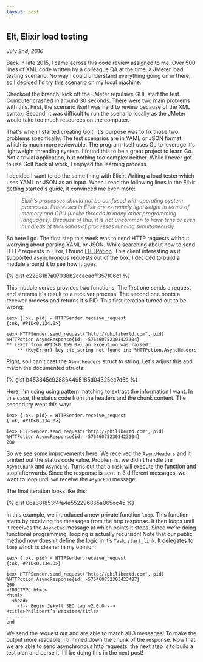 ```yaml
---
layout: post
---
```

## Elt, Elixir load testing

*July 2nd, 2016*

Back in late 2015, I came across this code review assigned to me. Over 500 lines of XML code written by a colleague QA at the time, a JMeter load testing scenario.
No way I could understand everything going on in there, so I decided I'd try this scenario on my local machine.

Checkout the branch, kick off the JMeter repulsive GUI, start the test. Computer crashed in around 30 seconds.
There were two main problems with this. First, the scenario itself was hard to review because of the XML syntax.
Second, it was difficult to run the scenario locally as the JMeter would take too much resources on the computer.

That's when I started creating [Golt](https://github.com/dudang/golt). It's purpose was to fix those two problems specifically.
The test scenarios are in YAML or JSON format, which is much more reviewable.
The program itself uses Go to leverage it's lightweight threading system.
I found this to be a great project to learn Go. Not a trivial application, but nothing too complex neither. While I never got to use Golt back at work, I enjoyed the learning process.

I decided I want to do the same thing with Elixir. Writing a load tester which uses YAML or JSON as an input. When I read the following lines in the Elixir getting started's guide, it convinced me even more:

> *Elixir’s processes should not be confused with operating system processes. Processes in Elixir are extremely lightweight in terms of memory and CPU (unlike threads in many other programming languages). Because of this, it is not uncommon to have tens or even hundreds of thousands of processes running simultaneously.*

So here I go. The first step this week was to send HTTP requests without worrying about parsing YAML or JSON. While searching about how to send HTTP requests in Elixir, I found [HTTPotion](https://github.com/myfreeweb/httpotion). This client interesting as it supported asynchronous requests out of the box. I decided to build a module around it to see how it goes.

{% gist c22881b7a07038b2ccacadff357f06c1 %}

This module serves provides two functions. The first one sends a request and streams it's result to a receiver process. The second one boots a receiver process and returns it's PID. This first iteration turned out to be wrong:

```
iex> {:ok, pid} = HTTPSender.receive_request
{:ok, #PID<0.134.0>}

iex> HTTPSender.send_request("http://philibertd.com", pid)
%HTTPotion.AsyncResponse{id: -576460752303423304}
** (EXIT from #PID<0.159.0>) an exception was raised:
    ** (KeyError) key :to_string not found in: %HTTPotion.AsyncHeaders
```

Right, so I can't cast the `AsyncHeaders` struct to string. Let's adjust this and match the documented structs:

{% gist b453845c928864495185d04325ec7d5b %}

Here, I'm using using pattern matching to extract the information I want. In this case, the status code from the headers and the chunk content. The second try went this way:

```
iex> {:ok, pid} = HTTPSender.receive_request
{:ok, #PID<0.134.0>}

iex> HTTPSender.send_request("http://philibertd.com", pid)
%HTTPotion.AsyncResponse{id: -576460752303423304}
200
```

So we see some improvements here. We received the `AsyncHeaders` and it printed out the status code value. Problem is, we didn't handle the `AsyncChunk` and `AsyncEnd`. Turns out that a `Task` will execute the function and stop afterwards. Since the response is sent in 3 different messages, we want to loop until we receive the `AsyncEnd` message.

The final iteration looks like this:

{% gist 06a381853f4fa4e552296865a065dc45 %}

In this example, we introduced a new private function `loop`. This function starts by receiving the messages from the http response. It then loops until it receives the `AsyncEnd` message at which points it stops. Since we’re doing functional programming, looping is actually recursion! Note that our public method now doesn’t define the logic in it’s `Task.start_link`. It delegates to `loop` which is cleaner in my opinion:

```
iex> {:ok, pid} = HTTPSender.receive_request
{:ok, #PID<0.134.0>}

iex> HTTPSender.send_request("http://philibertd.com", pid)
%HTTPotion.AsyncResponse{id: -576460752303423487}
200
<!DOCTYPE html>
<html>
  <head>
    <!-- Begin Jekyll SEO tag v2.0.0 -->
<title>Philibert’s website</title>
........
end
```

We send the request out and are able to match all 3 messages! To make the output more readable, I trimmed down the chunk of the response. Now that we are able to send asynchronous http requests, the next step is to build a test plan and parse it. I'll be doing this in the next post!
